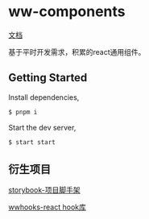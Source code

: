 # ww-components

[文档](https://storybook-template-ten.vercel.app/?path=/docs/configure--docs)

基于平时开发需求，积累的react通用组件。

## Getting Started

Install dependencies,

```bash
$ pnpm i
```

Start the dev server,

```bash
$ start start
```





## 衍生项目

[storybook-项目脚手架](https://github.com/lxw15337674/storybook-starter)

[wwhooks-react hook库](https://github.com/lxw15337674/ww-hooks)
